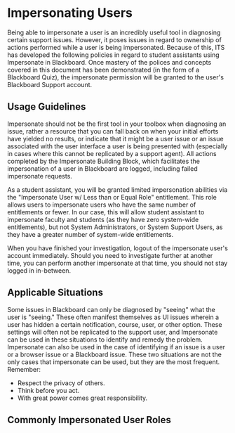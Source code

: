 # Impersonating Users

Being able to impersonate a user is an incredibly useful tool in diagnosing certain support issues. However, it poses issues in regard to ownership of actions performed while a user is being impersonated. Because of this, ITS has developed the following policies in regard to student assistants using Impersonate in Blackboard. Once mastery of the polices and concepts covered in this document has been demonstrated (in the form of a Blackboard Quiz), the impersonate permission will be granted to the user's Blackboard Support account.

## Usage Guidelines

Impersonate should not be the first tool in your toolbox when diagnosing an issue, rather a resource that you can fall back on when your initial efforts have yielded no results, or indicate that it might be a user issue or an issue associated with the user interface a user is being presented with (especially in cases where this cannot be replicated by a support agent). All actions completed by the Impersonate Building Block, which facilitates the impersonation of a user in Blackboard are logged, including failed impersonate requests.

As a student assistant, you will be granted limited impersonation abilities via the "Impersonate User w/ Less than or Equal Role" entitlement. This role allows users to impersonate users who have the same number of entitlements or fewer. In our case, this will allow student assistant to impersonate faculty and students (as they have zero system-wide entitlements), but not System Administrators, or System Support Users, as they have a greater number of system-wide entitlements.

When you have finished your investigation, logout of the impersonate user's account immediately. Should you need to investigate further at another time, you can perform another impersonate at that time, you should not stay logged in in-between.

## Applicable Situations
Some issues in Blackboard can only be diagnosed by "seeing" what the user is "seeing." These often manifest themselves as UI issues wherein a user has hidden a certain notification, course, user, or other option. These settings will often not be replicated to the support user, and Impersonate can be used in these situations to identify and remedy the problem. Impersonate can also be used in the case of identifying if an issue is a user or a browser issue or a Blackboard issue. These two situations are not the only cases that impersonate can be used, but they are the most frequent. Remember:
- Respect the privacy of others.
- Think before you act.
- With great power comes great responsibility.

## Commonly Impersonated User Roles




